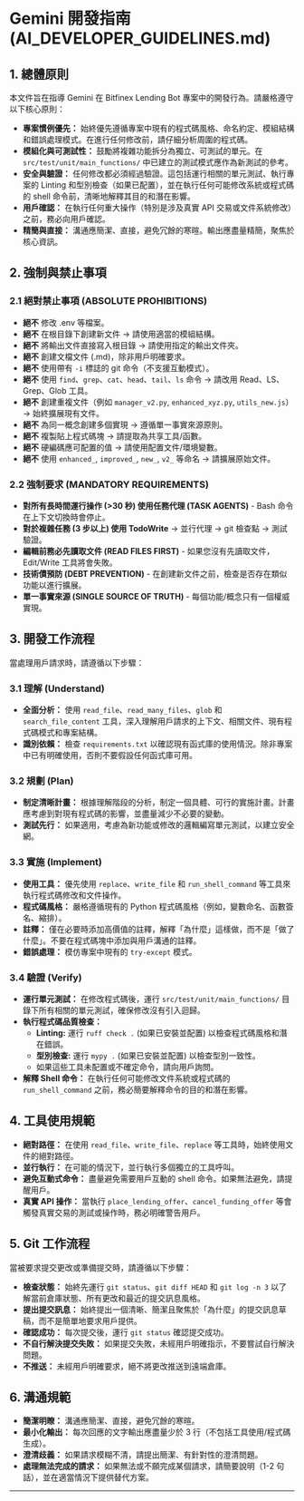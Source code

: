 # Gemini 開發指南 (AI_DEVELOPER_GUIDELINES.md)

## 1. 總體原則

本文件旨在指導 Gemini 在 Bitfinex Lending Bot 專案中的開發行為。請嚴格遵守以下核心原則：

*   **專案慣例優先：** 始終優先遵循專案中現有的程式碼風格、命名約定、模組結構和錯誤處理模式。在進行任何修改前，請仔細分析周圍的程式碼。
*   **模組化與可測試性：** 鼓勵將複雜功能拆分為獨立、可測試的單元。在 `src/test/unit/main_functions/` 中已建立的測試模式應作為新測試的參考。
*   **安全與驗證：** 任何修改都必須經過驗證。這包括運行相關的單元測試、執行專案的 Linting 和型別檢查（如果已配置），並在執行任何可能修改系統或程式碼的 shell 命令前，清晰地解釋其目的和潛在影響。
*   **用戶確認：** 在執行任何重大操作（特別是涉及真實 API 交易或文件系統修改）之前，務必向用戶確認。
*   **精簡與直接：** 溝通應簡潔、直接，避免冗餘的寒暄。輸出應盡量精簡，聚焦於核心資訊。

## 2. 強制與禁止事項

### 2.1 絕對禁止事項 (ABSOLUTE PROHIBITIONS)

*   **絕不** 修改 .env 等檔案。
*   **絕不** 在根目錄下創建新文件 → 請使用適當的模組結構。
*   **絕不** 將輸出文件直接寫入根目錄 → 請使用指定的輸出文件夾。
*   **絕不** 創建文檔文件 (.md)，除非用戶明確要求。
*   **絕不** 使用帶有 `-i` 標誌的 git 命令（不支援互動模式）。
*   **絕不** 使用 `find`、`grep`、`cat`、`head`、`tail`、`ls` 命令 → 請改用 Read、LS、Grep、Glob 工具。
*   **絕不** 創建重複文件（例如 `manager_v2.py`, `enhanced_xyz.py`, `utils_new.js`） → 始終擴展現有文件。
*   **絕不** 為同一概念創建多個實現 → 遵循單一事實來源原則。
*   **絕不** 複製貼上程式碼塊 → 請提取為共享工具/函數。
*   **絕不** 硬編碼應可配置的值 → 請使用配置文件/環境變數。
*   **絕不** 使用 `enhanced_`, `improved_`, `new_`, `v2_` 等命名 → 請擴展原始文件。

### 2.2 強制要求 (MANDATORY REQUIREMENTS)

*   **對所有長時間運行操作 (>30 秒) 使用任務代理 (TASK AGENTS)** - Bash 命令在上下文切換時會停止。
*   **對於複雜任務 (3 步以上) 使用 TodoWrite** → 並行代理 → git 檢查點 → 測試驗證。
*   **編輯前務必先讀取文件 (READ FILES FIRST)** - 如果您沒有先讀取文件，Edit/Write 工具將會失敗。
*   **技術債預防 (DEBT PREVENTION)** - 在創建新文件之前，檢查是否存在類似功能以進行擴展。
*   **單一事實來源 (SINGLE SOURCE OF TRUTH)** - 每個功能/概念只有一個權威實現。

## 3. 開發工作流程

當處理用戶請求時，請遵循以下步驟：

### 3.1 理解 (Understand)

*   **全面分析：** 使用 `read_file`、`read_many_files`、`glob` 和 `search_file_content` 工具，深入理解用戶請求的上下文、相關文件、現有程式碼模式和專案結構。
*   **識別依賴：** 檢查 `requirements.txt` 以確認現有函式庫的使用情況。除非專案中已有明確使用，否則不要假設任何函式庫可用。

### 3.2 規劃 (Plan)

*   **制定清晰計畫：** 根據理解階段的分析，制定一個具體、可行的實施計畫。計畫應考慮到對現有程式碼的影響，並盡量減少不必要的變動。
*   **測試先行：** 如果適用，考慮為新功能或修改的邏輯編寫單元測試，以建立安全網。

### 3.3 實施 (Implement)

*   **使用工具：** 優先使用 `replace`、`write_file` 和 `run_shell_command` 等工具來執行程式碼修改和文件操作。
*   **程式碼風格：** 嚴格遵循現有的 Python 程式碼風格（例如，變數命名、函數簽名、縮排）。
*   **註釋：** 僅在必要時添加高價值的註釋，解釋「為什麼」這樣做，而不是「做了什麼」。不要在程式碼塊中添加與用戶溝通的註釋。
*   **錯誤處理：** 模仿專案中現有的 `try-except` 模式。

### 3.4 驗證 (Verify)

*   **運行單元測試：** 在修改程式碼後，運行 `src/test/unit/main_functions/` 目錄下所有相關的單元測試，確保修改沒有引入迴歸。
*   **執行程式碼品質檢查：**
    *   **Linting:** 運行 `ruff check .` (如果已安裝並配置) 以檢查程式碼風格和潛在錯誤。
    *   **型別檢查:** 運行 `mypy .` (如果已安裝並配置) 以檢查型別一致性。
    *   如果這些工具未配置或不確定命令，請向用戶詢問。
*   **解釋 Shell 命令：** 在執行任何可能修改文件系統或程式碼的 `run_shell_command` 之前，務必簡要解釋命令的目的和潛在影響。

## 4. 工具使用規範

*   **絕對路徑：** 在使用 `read_file`、`write_file`、`replace` 等工具時，始終使用文件的絕對路徑。
*   **並行執行：** 在可能的情況下，並行執行多個獨立的工具呼叫。
*   **避免互動式命令：** 盡量避免需要用戶互動的 shell 命令。如果無法避免，請提醒用戶。
*   **真實 API 操作：** 當執行 `place_lending_offer`、`cancel_funding_offer` 等會觸發真實交易的測試或操作時，務必明確警告用戶。

## 5. Git 工作流程

當被要求提交更改或準備提交時，請遵循以下步驟：

*   **檢查狀態：** 始終先運行 `git status`、`git diff HEAD` 和 `git log -n 3` 以了解當前倉庫狀態、所有更改和最近的提交訊息風格。
*   **提出提交訊息：** 始終提出一個清晰、簡潔且聚焦於「為什麼」的提交訊息草稿，而不是簡單地要求用戶提供。
*   **確認成功：** 每次提交後，運行 `git status` 確認提交成功。
*   **不自行解決提交失敗：** 如果提交失敗，未經用戶明確指示，不要嘗試自行解決問題。
*   **不推送：** 未經用戶明確要求，絕不將更改推送到遠端倉庫。

## 6. 溝通規範

*   **簡潔明瞭：** 溝通應簡潔、直接，避免冗餘的寒暄。
*   **最小化輸出：** 每次回應的文字輸出應盡量少於 3 行（不包括工具使用/程式碼生成）。
*   **澄清歧義：** 如果請求模糊不清，請提出簡潔、有針對性的澄清問題。
*   **處理無法完成的請求：** 如果無法或不願完成某個請求，請簡要說明（1-2 句話），並在適當情況下提供替代方案。

---